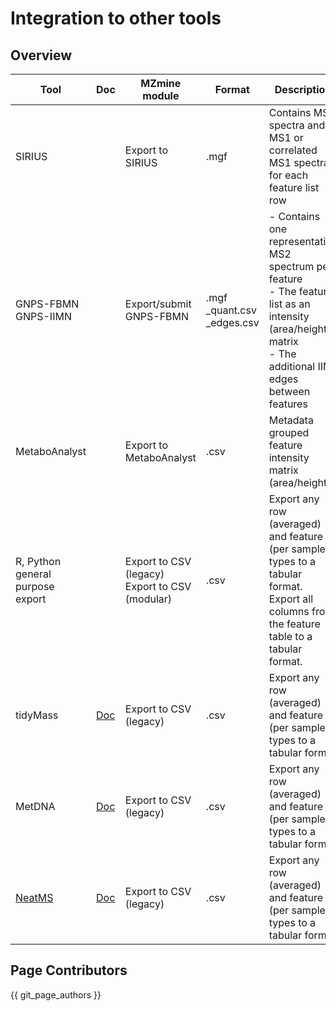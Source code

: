 # Integration to other tools

## Overview

| **Tool** | **Doc** | **MZmine module** | **Format** | **Description** |
|---|---|---|---|---|
| SIRIUS |  | Export to SIRIUS | .mgf | Contains MS2 spectra and MS1 or correlated MS1 spectra for each feature list row |
| GNPS-FBMN<br>GNPS-IIMN |  | Export/submit GNPS-FBMN | .mgf<br>_quant.csv<br>_edges.csv | - Contains one representative MS2 spectrum per feature<br>- The feature list as an intensity (area/height) matrix<br>- The additional IIN edges between features |
| MetaboAnalyst |  | Export to MetaboAnalyst | .csv | Metadata grouped feature intensity matrix (area/height) |
| R, Python<br>general purpose export  |  | Export to CSV (legacy)<br>Export to CSV (modular) | .csv | Export any row (averaged) and feature (per sample) types to a tabular format.<br>Export all columns from the feature table to a tabular format. |
| tidyMass | [Doc](https://www.tidymass.org/start/create_mass_dataset/#mzmine-feature-table-to-mass_dataset-class) | Export to CSV (legacy) | .csv | Export any row (averaged) and feature (per sample) types to a tabular format |
| MetDNA | [Doc](https://github.com/ZhuMetLab/MetDNA2_Web/blob/main/Tutorials/Tutorial_data_preprocessing_MZmine.pdf) | Export to CSV (legacy) | .csv | Export any row (averaged) and feature (per sample) types to a tabular format |
| [NeatMS](https://github.com/bihealth/NeatMS) | [Doc](https://neatms.readthedocs.io/en/latest/first-steps/data-format/) | Export to CSV (legacy) | .csv | Export any row (averaged) and feature (per sample) types to a tabular format |




## Page Contributors

{{ git_page_authors }}
